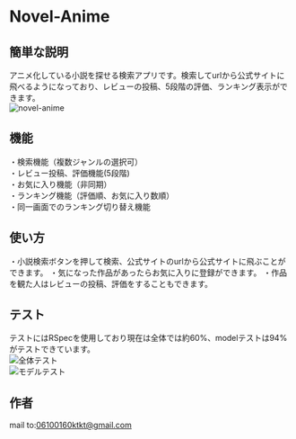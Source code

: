 # Novel-Anime

 
 ## 簡単な説明

アニメ化している小説を探せる検索アプリです。検索してurlから公式サイトに飛べるようになっており、レビューの投稿、5段階の評価、ランキング表示ができます。  
![novel-anime](https://user-images.githubusercontent.com/53788704/71666646-244b7480-2da5-11ea-9cda-aae1948017b5.png)

## 機能
・検索機能（複数ジャンルの選択可）   
・レビュー投稿、評価機能(5段階)  
・お気に入り機能（非同期）  
・ランキング機能（評価順、お気に入り数順）  
・同一画面でのランキング切り替え機能

## 使い方
・小説検索ボタンを押して検索、公式サイトのurlから公式サイトに飛ぶことができます。
・気になった作品があったらお気に入りに登録ができます。
・作品を観た人はレビューの投稿、評価をすることもできます。


## テスト
テストにはRSpecを使用しており現在は全体では約60%、modelテストは94%がテストできています。  
![全体テスト](https://user-images.githubusercontent.com/53788704/71664431-455b9780-2d9c-11ea-8dbb-f77d1e3ed33a.png)  
![モデルテスト](https://user-images.githubusercontent.com/53788704/71664345-02012900-2d9c-11ea-857a-013eb768d74d.png)  

## 作者
mail to:06100160ktkt@gmail.com
